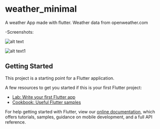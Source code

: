 # weather_minimal
A weather App made with flutter.
Weather data from openweather.com

-Screenshots:

![alt text](https://lh5.googleusercontent.com/wCYBpS8v7pzjxUip6E--zj0H58AsYKqOQW7jTCWqVkJmdFyl1zPujtF_HB8G13Tva3mNXmOpkYC1gET7proxfr7tJ2FeomezQx9QMGONkJjsMjd1FIg=w1280)

![alt text1](https://lh6.googleusercontent.com/7YU8edoqFIIoPIOnN46b8MRq-4k78j9efJ_nmf-cCGO0pmte4Ux8Me0B5lXviSlIPZlBdSqze6NYDCNwTzPiwVAWDPLecNwqpRzqQAe_2y0MvsmBdYXG=w1280)


## Getting Started

This project is a starting point for a Flutter application.

A few resources to get you started if this is your first Flutter project:

- [Lab: Write your first Flutter app](https://flutter.dev/docs/get-started/codelab)
- [Cookbook: Useful Flutter samples](https://flutter.dev/docs/cookbook)

For help getting started with Flutter, view our
[online documentation](https://flutter.dev/docs), which offers tutorials,
samples, guidance on mobile development, and a full API reference.
